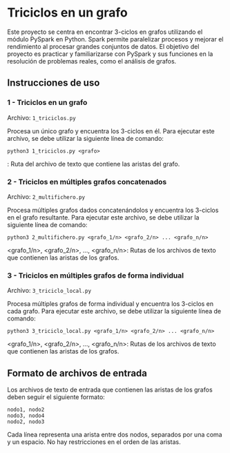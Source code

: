 # Triciclos en un grafo

Este proyecto se centra en encontrar 3-ciclos en grafos utilizando el módulo PySpark en Python. Spark permite paralelizar procesos y mejorar el rendimiento al procesar grandes conjuntos de datos. El objetivo del proyecto es practicar y familiarizarse con PySpark y sus funciones en la resolución de problemas reales, como el análisis de grafos.

## Instrucciones de uso

### 1 - Triciclos en un grafo

Archivo: `1_triciclos.py`

Procesa un único grafo y encuentra los 3-ciclos en él. Para ejecutar este archivo, se debe utilizar la siguiente línea de comando:

```
python3 1_triciclos.py <grafo>
```

<grafo>: Ruta del archivo de texto que contiene las aristas del grafo.

### 2 - Triciclos en múltiples grafos concatenados

Archivo: `2_multifichero.py`

Procesa múltiples grafos dados concatenándolos y encuentra los 3-ciclos en el grafo resultante. Para ejecutar este archivo, se debe utilizar la siguiente línea de comando:

```
python3 2_multifichero.py <grafo_1/n> <grafo_2/n> ... <grafo_n/n>
```

<grafo_1/n>, <grafo_2/n>, ..., <grafo_n/n>: Rutas de los archivos de texto que contienen las aristas de los grafos.

### 3 - Triciclos en múltiples grafos de forma individual

Archivo: `3_triciclo_local.py`

Procesa múltiples grafos de forma individual y encuentra los 3-ciclos en cada grafo. Para ejecutar este archivo, se debe utilizar la siguiente línea de comando:

```
python3 3_triciclo_local.py <grafo_1/n> <grafo_2/n> ... <grafo_n/n>
```
  
<grafo_1/n>, <grafo_2/n>, ..., <grafo_n/n>: Rutas de los archivos de texto que contienen las aristas de los grafos.
  
  
## Formato de archivos de entrada

Los archivos de texto de entrada que contienen las aristas de los grafos deben seguir el siguiente formato:


```
nodo1, nodo2
nodo3, nodo4
nodo2, nodo3
```

Cada línea representa una arista entre dos nodos, separados por una coma y un espacio. No hay restricciones en el orden de las aristas.
